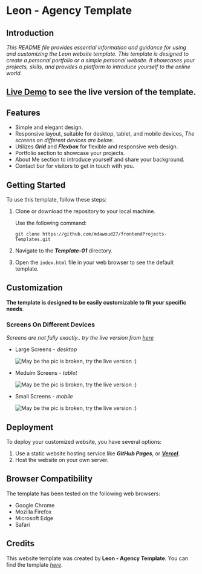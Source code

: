 # Leon - Agency Template

## **Introduction**

*This README file provides essential information and guidance for using and customizing the Leon website template. This template is designed to create a personal portfolio or a simple personal website. It showcases your projects, skills, and provides a platform to introduce yourself to the online world.*

## [Live Demo](https://leon-self.vercel.app/) to see the live version of the template.

## **Features**
* Simple and elegant design.
* Responsive layout, suitable for desktop, tablet, and mobile devices, *The screens on different devices are below*.
* Utilizes ***Grid*** and ***Flexbox*** for flexible and responsive web design.
* Portfolio section to showcase your projects.
* About Me section to introduce yourself and share your background.
* Contact bar for visitors to get in touch with you.

## **Getting Started**
To use this template, follow these steps:

1. Clone or download the repository to your local machine.

    Use the following command:

    `git clone https://github.com/mdawoud27/frontendProjects-Templates.git`

2. Navigate to the ***Template-01*** directory.

3. Open the `index.html` file in your web browser to see the default template.

## **Customization**

**The template is designed to be easily customizable to fit your specific needs**.

### Screens On Different Devices
*Screens are not fully exactly.. try the live version from [here](https://leon-self.vercel.app/)*
* Large Screens - *desktop*

    ![May be the pic is broken, try the live version :)](images/leon-desktop.png)
    
* Meduim Screens - *tablet*

    ![May be the pic is broken, try the live version :)](images/tablet.png)

* Small Screens - *mobile*

    ![May be the pic is broken, try the live version :)](images/leon-mobile.png)

## **Deployment**

To deploy your customized website, you have several options:

1. Use a static website hosting service like ***GitHub Pages***, or [***Vercel***](https://vercel.com/).
2. Host the website on your own server.


## **Browser Compatibility**

The template has been tested on the following web browsers:

* Google Chrome
* Mozilla Firefox
* Microsoft Edge
* Safari


## **Credits**

This website template was created by **Leon - Agency Template**. You can find the template [*here*](https://www.graphberry.com/item/leon-psd-agency-template).